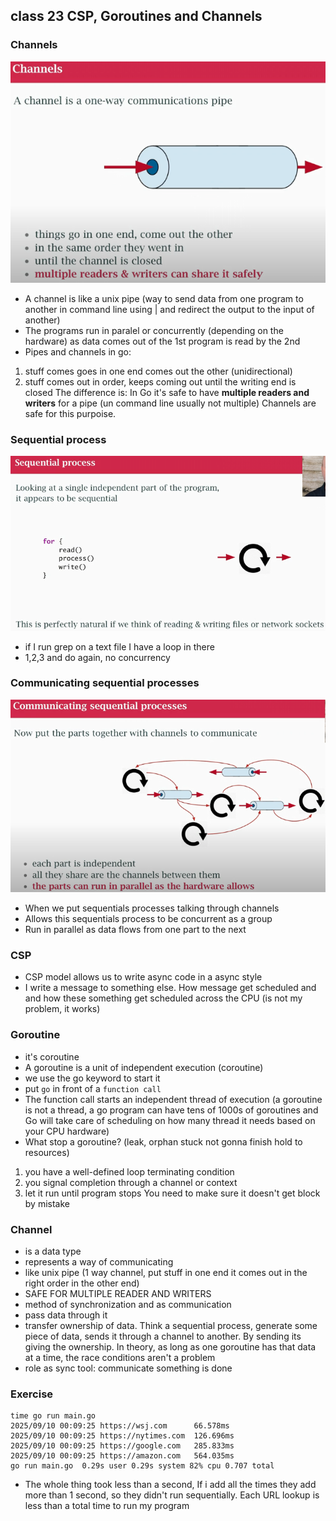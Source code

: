 ## class 23 CSP, Goroutines and Channels

### Channels

![myimage](./img/channels.png)

- A channel is like a unix pipe (way to send data from one program to another in command line using | and redirect the output to the input of another)
- The programs run in paralel or concurrently (depending on the hardware) as data comes out of the 1st program is read by the 2nd 
- Pipes and channels in go:
1) stuff comes goes in one end comes out the other (unidirectional)
2) stuff comes out in order, keeps coming out until the writing end is closed
The difference is: In Go it's safe to have **multiple readers and writers** for a pipe (un command line usually not multiple) Channels are safe for this purpoise.

### Sequential process

![myimage](./img/sequential-process.png)
- if I run grep on a text file I have a loop in there
- 1,2,3 and do again, no concurrency

### Communicating sequential processes

![myimage](./img/comm-seq-processes.png)

- When we put sequentials processes talking through channels
- Allows this sequentials process to be concurrent as a group
- Run in parallel as data flows from one part to the next

### CSP
- CSP model allows us to write async code in a async style
- I write a message to something else. How message get scheduled and and how these something get scheduled across the CPU (is not my problem, it works)

### Goroutine
- it's coroutine
- A goroutine is a unit of independent execution (coroutine) 
- we use the go keyword to start it
- put `go` in front of a `function call`
- The function call starts an independent thread of execution (a goroutine is not a thread, a go program can have tens of 1000s of goroutines and Go will take care of scheduling on how many thread it needs based on your CPU hardware)
- What stop a goroutine? (leak, orphan stuck not gonna finish hold to resources)
1) you have a well-defined loop terminating condition
2) you signal completion through a channel or context
3) let it run until program stops
You need to make sure it doesn't get block by mistake

### Channel 
- is a data type
- represents a way of communicating
- like unix pipe (1 way channel, put stuff in one end it comes out in the right order in the other end)
- SAFE FOR MULTIPLE READER AND WRITERS
- method of synchronization and as communication
- pass data through it
- transfer ownership of data. Think a sequential process, generate some piece of data, sends it through a channel to another. By sending its giving the ownership. In theory, as long as one goroutine has that data at a time, the race conditions aren't a problem
- role as sync tool: communicate something is done

### Exercise
```
time go run main.go 
2025/09/10 00:09:25 https://wsj.com      66.578ms 
2025/09/10 00:09:25 https://nytimes.com  126.696ms 
2025/09/10 00:09:25 https://google.com   285.833ms 
2025/09/10 00:09:25 https://amazon.com   564.035ms 
go run main.go  0.29s user 0.29s system 82% cpu 0.707 total
```
- The whole thing took less than a second, If i add all the times they add more than 1 second, so they didn't run sequentially. Each URL lookup is less than a total time to run my program